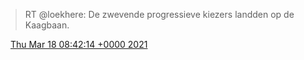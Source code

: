 > RT @loekhere: De zwevende progressieve kiezers landden op de Kaagbaan\.

<img src="../../media/tweet.ico" width="12" /> [Thu Mar 18 08:42:14 +0000 2021](https://twitter.com/DromerDenker/status/1372468374803001345)